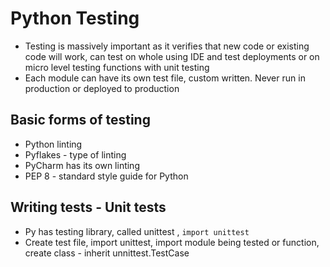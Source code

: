 # Python Testing

- Testing is massively important as it verifies that new code or existing code will work, can test on whole using IDE and test deployments or on micro level testing functions with unit testing
- Each module can have its own test file, custom written. Never run in production or deployed to production

## Basic forms of testing

- Python linting
- Pyflakes - type of linting
- PyCharm has its own linting
- PEP 8 - standard style guide for Python

## Writing tests - Unit tests

- Py has testing library, called unittest , `import unittest`
- Create test file, import unittest, import module being tested or function, create class - inherit unnittest.TestCase
